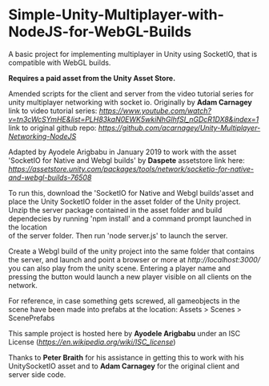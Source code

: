 # Simple-Unity-Multiplayer-with-NodeJS-for-WebGL-Builds
A basic project for implementing multiplayer in Unity using SocketIO, that is compatible with WebGL builds. 

**Requires a paid asset from the Unity Asset Store.**

Amended scripts for the client and server from the video tutorial series for unity multiplayer networking with socket io.
Originally by **Adam Carnagey**
link to video tutorial series: *https://www.youtube.com/watch?v=tn3cWcSYmHE&list=PLH83kaN0EWK5wkiNhGlhfSI_nGDcR1DX8&index=1*
link to original github repo: *https://github.com/acarnagey/Unity-Multiplayer-Networking-NodeJS*

Adapted by Ayodele Arigbabu in January 2019 to work with the asset 'SocketIO for Native and Webgl builds' by **Daspete**
assetstore link here: *https://assetstore.unity.com/packages/tools/network/socketio-for-native-and-webgl-builds-76508*

To run this, download the 'SocketIO for Native and Webgl builds'asset and place the Unity SocketIO folder in the asset folder of the Unity project.
Unzip the server package contained in the asset folder and build dependecies by running 'npm install' and a command prompt launched in the location  
of the server folder. Then run 'node server.js' to launch the server.

Create a Webgl build of the unity project into the same folder that contains the server, and launch and point a browser or more at *http://localhost:3000/*
you can also play from the unity scene. Entering a player name and pressing the button would launch a new player visible on all clients on the network.

For reference, in case something gets screwed, all gameobjects in the scene have been made into prefabs at the location: Assets > Scenes > ScenePrefabs

This sample project is hosted here by **Ayodele Arigbabu** under an ISC License (*https://en.wikipedia.org/wiki/ISC_license*)

Thanks to **Peter Braith** for his assistance in getting this to work with his UnitySocketIO asset and to **Adam Carnagey** for the original client and server side code.
